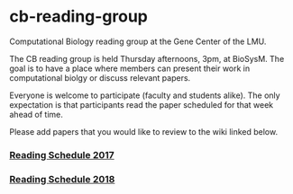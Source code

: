 # cb-reading-group
Computational Biology reading group at the Gene Center of the LMU.

The CB reading group is held Thursday afternoons, 3pm, at BioSysM. The goal is to have a place where members can present their work in computational biolgy or discuss relevant papers.

Everyone is welcome to participate (faculty and students alike).  The only expectation is that participants read the paper scheduled for that week ahead of time.

Please add papers that you would like to review to the wiki linked below.

### [Reading Schedule 2017](https://github.com/canzarlab/cb-reading-group/wiki/Schedule-2017)
### [Reading Schedule 2018](https://github.com/canzarlab/cb-reading-group/wiki/Schedule-2018)

